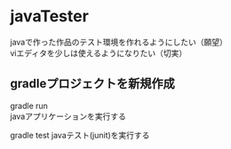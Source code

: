 # javaTester
javaで作った作品のテスト環境を作れるようにしたい（願望）   
viエディタを少しは使えるようになりたい（切実）

## gradleプロジェクトを新規作成

gradle run  
javaアプリケーションを実行する

gradle test
javaテスト(junit)を実行する
